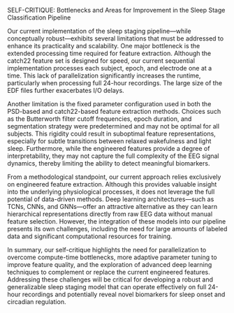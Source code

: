 SELF-CRITIQUE: Bottlenecks and Areas for Improvement in the Sleep Stage Classification Pipeline

Our current implementation of the sleep staging pipeline—while conceptually robust—exhibits several limitations that must be addressed to enhance its practicality and scalability. One major bottleneck is the extended processing time required for feature extraction. Although the catch22 feature set is designed for speed, our current sequential implementation processes each subject, epoch, and electrode one at a time. This lack of parallelization significantly increases the runtime, particularly when processing full 24-hour recordings. The large size of the EDF files further exacerbates I/O delays.

Another limitation is the fixed parameter configuration used in both the PSD-based and catch22-based feature extraction methods. Choices such as the Butterworth filter cutoff frequencies, epoch duration, and segmentation strategy were predetermined and may not be optimal for all subjects. This rigidity could result in suboptimal feature representations, especially for subtle transitions between relaxed wakefulness and light sleep. Furthermore, while the engineered features provide a degree of interpretability, they may not capture the full complexity of the EEG signal dynamics, thereby limiting the ability to detect meaningful biomarkers.

From a methodological standpoint, our current approach relies exclusively on engineered feature extraction. Although this provides valuable insight into the underlying physiological processes, it does not leverage the full potential of data-driven methods. Deep learning architectures—such as TCNs, CNNs, and GNNs—offer an attractive alternative as they can learn hierarchical representations directly from raw EEG data without manual feature selection. However, the integration of these models into our pipeline presents its own challenges, including the need for large amounts of labeled data and significant computational resources for training.

In summary, our self-critique highlights the need for parallelization to overcome compute-time bottlenecks, more adaptive parameter tuning to improve feature quality, and the exploration of advanced deep learning techniques to complement or replace the current engineered features. Addressing these challenges will be critical for developing a robust and generalizable sleep staging model that can operate effectively on full 24-hour recordings and potentially reveal novel biomarkers for sleep onset and circadian regulation.